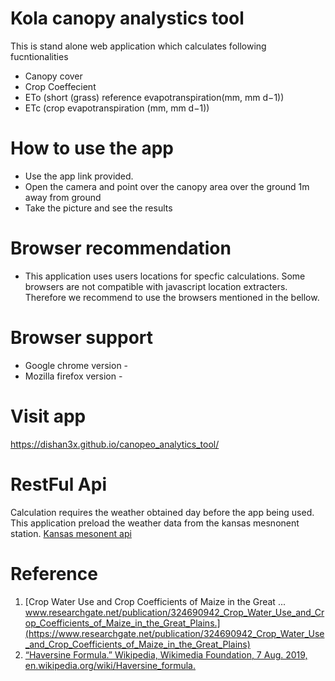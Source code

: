 # Kola canopy analystics tool

This is stand alone web application which calculates following fucntionalities

 - Canopy cover
 - Crop Coeffecient 
 - ETo (short (grass) reference evapotranspiration(mm, mm d−1))
 - ETc (crop evapotranspiration (mm, mm d−1))


# How to use the app

  - Use the app link provided.
  - Open the camera and point over the canopy area over the ground 1m away from  ground
  - Take the picture and see the results

# Browser recommendation 
  - This application uses users locations for specfic calculations. Some browsers
    are not compatible with javascript location extracters. Therefore we recommend to
    use the browsers mentioned in the bellow.   

# Browser support

 - Google chrome version - 
 - Mozilla firefox version - 

# Visit app
 https://dishan3x.github.io/canopeo_analytics_tool/

# RestFul Api
  Calculation requires the weather obtained day before the app being
  used. This application preload the weather data from the kansas mesnonent station.
  [Kansas mesonent api](http://mesonet.k-state.edu/rest/)

 # Reference
 
1. [Crop Water Use and Crop Coefficients of Maize in the Great ... www.researchgate.net/publication/324690942_Crop_Water_Use_and_Crop_Coefficients_of_Maize_in_the_Great_Plains.](https://www.researchgate.net/publication/324690942_Crop_Water_Use_and_Crop_Coefficients_of_Maize_in_the_Great_Plains)
1. [“Haversine Formula.” Wikipedia, Wikimedia Foundation, 7 Aug. 2019, en.wikipedia.org/wiki/Haversine_formula.](https://en.wikipedia.org/wiki/Haversine_formula)

